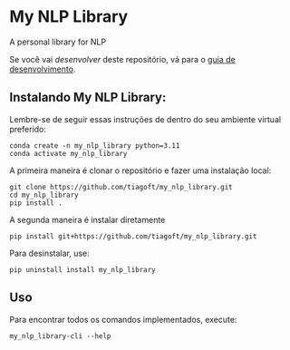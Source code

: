 # My NLP Library

A personal library for NLP

Se você vai *desenvolver* deste repositório, vá para o [guia de desenvolvimento](README_DEV.md).

## Instalando My NLP Library:

Lembre-se de seguir essas instruções de dentro do seu ambiente virtual preferido:

    conda create -n my_nlp_library python=3.11
    conda activate my_nlp_library

A primeira maneira é clonar o repositório e fazer uma instalação local:

    git clone https://github.com/tiagoft/my_nlp_library.git
    cd my_nlp_library
    pip install .

A segunda maneira é instalar diretamente

    pip install git+https://github.com/tiagoft/my_nlp_library.git

Para desinstalar, use:

    pip uninstall install my_nlp_library

## Uso

Para encontrar todos os comandos implementados, execute:

    my_nlp_library-cli --help

